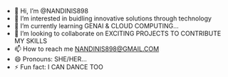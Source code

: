- 👋 Hi, I’m @NANDINIS898
- 👀 I’m interested in buidling innovative solutions through technology
- 🌱 I’m currently learning GENAI & CLOUD COMPUTING...
- 💞️ I’m looking to collaborate on EXCITING PROJECTS TO CONTRIBUTE MY SKILLS 
- 📫 How to reach me NANDINIS898@GMAIL.COM
- 😄 Pronouns: SHE/HER...
- ⚡ Fun fact: I CAN DANCE TOO

<!---
NANDINIS898/NANDINIS898 is a ✨ special ✨ repository because its `README.md` (this file) appears on your GitHub profile.
You can click the Preview link to take a look at your changes.
--->
